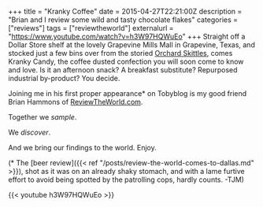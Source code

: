 +++
title = "Kranky Coffee"
date = 2015-04-27T22:21:00Z
description = "Brian and I review some wild and tasty chocolate flakes"
categories = ["reviews"]
tags = ["reviewtheworld"]
externalurl = "https://www.youtube.com/watch?v=h3W97HQWuEo"
+++
Straight off a Dollar Store shelf at the lovely Grapevine Mills Mall in Grapevine, Texas, and stocked just a few bins over from the storied [Orchard Skittles](http://www.reviewtheworld.com/2015/04/skittles-four-ways.html), comes Kranky Candy, the coffee dusted confection you will soon come to know and love. Is it an afternoon snack? A breakfast substitute? Repurposed industrial by-product? You decide.

Joining me in his first proper appearance* on Tobyblog is my good friend Brian Hammons of [ReviewTheWorld.com](http://reviewtheworld.com/).

Together we *sample*.

We *discover*.

And we bring our findings to the world. Enjoy.

(* The [beer review]({{< ref "/posts/review-the-world-comes-to-dallas.md" >}}), shot as it was on an already shaky stomach, and with a lame furtive effort to avoid being spotted by the patrolling cops, hardly counts. -TJM)

{{< youtube h3W97HQWuEo >}}
